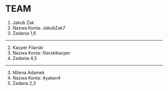 # TEAM

1. Jakub Żak 
1. Nazwa Konta: JakubZak7
1. Zadania 1,6  

------  

2. Kacper Filarski
2. Nazwa Konta: filarskikacper
2. Zadania 4,5  
------  

3. Milena Adamek
3. Nazwa Konta: 4yaken4
3. Zadana 2,3



